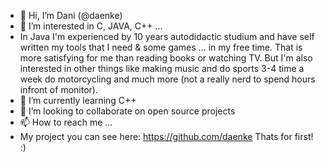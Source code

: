 - 👋 Hi, I’m Dani (@daenke)
- 👀 I’m interested in C, JAVA, C++ ...
- In Java I'm experienced by 10 years autodidactic studium and have self written my tools that I need & some games ... in my free time.
   That is more satisfying for me than reading books or watching TV.
   But I'm also interested in other things like making music and do sports 3-4 time a week do motorcycling and much more (not a really nerd to spend hours infront of monitor). 
- 🌱 I’m currently learning C++
- 💞️ I’m looking to collaborate on open source projects
- 📫 How to reach me ...
- My project you can see here: https://github.com/daenke
Thats for first! :)

<!---
daenke/daenke is a ✨ special ✨ repository because its `README.md` (this file) appears on your GitHub profile.
You can click the Preview link to take a look at your changes.
--->
